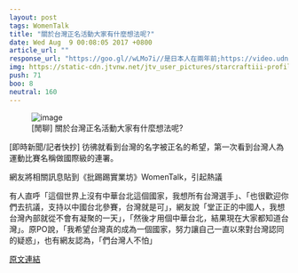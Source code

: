 ```yaml
---
layout: post
tags: WomenTalk
title: "關於台灣正名活動大家有什麼想法呢?"
date: Wed Aug  9 00:08:05 2017 +0800
article_url: ""
response_url: "https://goo.gl//wLMo7i//是日本人在兩年前;https://video.udn.com//news//574883;http://i.imgur.com//bB2zf6r.jpg"
img: https://static-cdn.jtvnw.net/jtv_user_pictures/starcraftiii-profile_image-ad111f45d4763e50-300x300.png
push: 71
boo: 8
neutral: 160
---
```


<figure>
<img src="https://static-cdn.jtvnw.net/jtv_user_pictures/starcraftiii-profile_image-ad111f45d4763e50-300x300.png" alt="image">
<figcaption>
[閒聊] 關於台灣正名活動大家有什麼想法呢?
</figcaption>
</figure>



[即時新聞/記者快抄] 彷彿就看到台灣的名字被正名的希望，第一次看到台灣人為運動比賽名稱做國際級的連署。

網友將相關訊息貼到《批踢踢實業坊》WomenTalk，引起熱議

有人直呼「這個世界上沒有中華台北這個國家，我想所有台灣選手」、「也很歡迎你們去抗議，支持以中國台北參賽，台灣就是可」，網友說「堂正正的中國人，我想台灣內部就從不會有凝聚的一天」，「然後才用個中華台北，結果現在大家都知道台灣」。原PO說，「我希望台灣真的成為一個國家，努力讓自己一直以來對台灣認同的疑惑」，也有網友認為，「們台灣人不怕」

<a href = "https://www.ptt.cc/bbs/WomenTalk/M.1502208488.A.6F4.html">原文連結</a>


